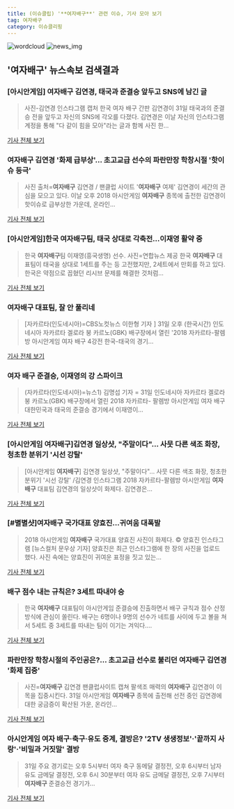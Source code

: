 ```yaml
---
title: (이슈클립) '**여자배구**' 관련 이슈, 기사 모아 보기
tag: 여자배구
category: 이슈클리핑
---
```

![wordcloud](https://s3.ap-northeast-2.amazonaws.com/lyrics101-wordcloud/2018-08-31-1535714111.png)
![news_img](https://user-images.githubusercontent.com/42597476/44507050-1206f400-a6e4-11e8-8d98-7ffbfebb353f.png)
## **'**여자배구**'** 뉴스속보 검색결과
### [아시안게임] **여자배구** 김연경, 태국과 준결승 앞두고 SNS에 남긴 글

>사진-김연경 인스타그램 캡처 한국 여자 배구 간판 김연경이 31일 태국과의 준결승 전을 앞두고 자신의 SNS에 각오를 다졌다. 김연경은 이날 자신의 인스타그램 계정을 통해 "다 같이 힘을 모아"라는 글과 함께 사진 한...

<a href="http://news20.busan.com/controller/newsController.jsp?newsId=20180831000211" target="_blank">기사 전체 보기</a>

### **여자배구** 김연경 '화제 급부상'... 초고교급 선수의 파란만장 학창시절 '핫이슈 등극'

>사진 출처=**여자배구** 김연경 / 팬클럽 사이트 '**여자배구** 여제' 김연경이 세간의 관심을 모으고 있다. 이날 오후 2018 아시안게임 **여자배구** 종목에 출전한 김연경이 핫이슈로 급부상한 가운데, 온라인...

<a href="http://www.siminilbo.co.kr/news/articleView.html?idxno=577986" target="_blank">기사 전체 보기</a>

### [아시안게임]한국 **여자배구**팀, 태국 상대로 각축전…이재영 활약 중

>한국 **여자배구**팀 이재영(흥국생명) 선수. 사진=연합뉴스 제공 한국 **여자배구** 대표팀이 태국을 상대로 1세트를 주는 등 고전했지만, 2세트에서 만회를 하고 있다. 한국은 약점으로 꼽혔던 리시브 문제를 해결한 것처럼...

<a href="http://www.newsway.co.kr/news/view?tp=1&ud=2018083120020798368" target="_blank">기사 전체 보기</a>

### **여자배구** 대표팀, 잘 안 풀리네

>[자카르타(인도네시아)=CBS노컷뉴스 이한형 기자 ] 31일 오후 (한국시간) 인도네시아 자카르타 겔로라 붕 카르노(GBK) 배구장에서 열린 '2018 자카르타-팔렘방 아시안게임 여자 배구 4강전 한국-태국의 경기...

<a href="http://www.nocutnews.co.kr/news/5025091" target="_blank">기사 전체 보기</a>

### 여자 배구 준결승, 이재영의 강 스파이크

>(자카르타(인도네시아)=뉴스1) 김명섭 기자 = 31일 인도네시아 자카르타 겔로라 붕 카르노(GBK) 배구장에서 열린 2018 자카르타- 팔렘방 아시안게임 여자 배구 대한민국과 태국의 준결승 경기에서 이재영이...

<a href="http://news1.kr/photos/view/?3280105" target="_blank">기사 전체 보기</a>

### [아시안게임 **여자배구**]김연경 일상샷, "주말이다"… 사뭇 다른 색조 화장, 청초한 분위기 '시선 강탈'

>[아시안게임 **여자배구**] 김연경 일상샷, "주말이다"… 사뭇 다른 색조 화장, 청초한 분위기 '시선 강탈' /김연경 인스타그램  2018 자카르타-팔렘방 아시안게임 **여자배구** 대표팀 김연경의 일상샷이 화제다.   김연경은...

<a href="http://www.kyeongin.com/main/view.php?key=20180831001939204" target="_blank">기사 전체 보기</a>

### [#별별샷]**여자배구** 국가대표 양효진…귀여움 대폭발

>2018 아시안게임 **여자배구** 국가대표 양효진 사진이 화제다.     © 양효진 인스타그램 [뉴스컬처 문우상 기자] 양효진은 최근 인스타그램에 한 장의 사진을 업로드 했다. 사진 속에는 양효진이 귀여운 표정을 짓고 있는...

<a href="http://www.newsculture.tv/sub_read.html?uid=139801&section=sc227" target="_blank">기사 전체 보기</a>

### 배구 점수 내는 규칙은? 3세트 따내야 승

>한국 **여자배구** 대표팀이 아시안게임 준결승에 진출하면서 배구 규칙과 점수 산정 방식에 관심이 쏠린다. 배구는 6명이나 9명의 선수가 네트를 사이에 두고 볼을 쳐서 5세트 중 3세트를 따내는 팀이 이기는 겨익다....

<a href="http://www.kookje.co.kr/news2011/asp/newsbody.asp?code=0600&key=20180831.99099015045" target="_blank">기사 전체 보기</a>

### 파란만장 학창시절의 주인공은?... 초고교급 선수로 불리던 **여자배구** 김연경 '화제 집중'

>사진=**여자배구** 김연경 팬클럽사이트 캡쳐 팔색조 매력의 **여자배구** 김연경이 이목을 집중시킨다. 31일 아시안게임 **여자배구** 종목에 출전해 선전 중인 김연경에 대한 궁금증이 확산된 가운, 온라인...

<a href="http://www.kns.tv/news/articleView.html?idxno=465158" target="_blank">기사 전체 보기</a>

### 아시안게임 여자 배구·축구·유도 중계, 결방은? '2TV 생생정보'·'끝까지 사랑'·'비밀과 거짓말' 결방

>31일 주요 경기로는 오후 5시부터 여자 축구 동메달 결정전, 오후 6시부터 남자 유도 금메달 결정전, 오후 6시 30분부터 여자 유도 금메달 결정전, 오후 7시부터 **여자배구** 준결승전 경기가...

<a href="http://www.sportsq.co.kr/news/articleView.html?idxno=300917" target="_blank">기사 전체 보기</a>


